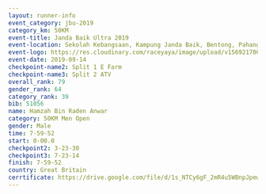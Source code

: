 ```yaml
---
layout: runner-info 
event_category: jbu-2019 
category_km: 50KM 
event-title: Janda Baik Ultra 2019
event-location: Sekolah Kebangsaan, Kampung Janda Baik, Bentong, Pahang, Malaysia 
event-logo: https://res.cloudinary.com/raceyaya/image/upload/v1569217009/logo/janda-baik_vch1pc.jpg 
event-date: 2019-09-14 
checkpoint-name2: Split 1 E Farm 
checkpoint-name3: Split 2 ATV 
overall_rank: 79
gender_rank: 64
category_rank: 39
bib: 51056
name: Hamzah Bin Raden Anwar
category: 50KM Men Open
gender: Male
time: 7-59-52
start: 0-00.0
checkpoint2: 3-23-30
checkpoint3: 7-23-14
finish: 7-59-52
country: Great Britain
cerrtificate: https://drive.google.com/file/d/1s_NTCy6gF_2mR4u5WBnpJpewGNZWSkc3/view?usp=sharing
---
```

